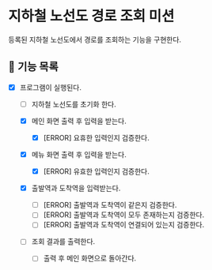 # 지하철 노선도 경로 조회 미션

등록된 지하철 노선도에서 경로를 조회하는 기능을 구현한다.

## 🚀 기능 목록

- [x] 프로그램이 실행된다.

    - [ ] 지하철 노선도를 초기화 한다.

    - [x] 메인 화면 출력 후 입력을 받는다.
        - [x] [ERROR] 요휴한 입력인지 검증한다.

    - [x] 메뉴 화면 출력 후 입력을 받는다.
        - [x] [ERROR] 유효한 입력인지 검증한다.

    - [x] 출발역과 도착역을 입력받는다.
        - [ ] [ERROR] 출발역과 도착역이 같은지 검증한다.
        - [ ] [ERROR] 출발역과 도착역이 모두 존재하는지 검증한다.
        - [ ] [ERROR] 출발역과 도착역이 연결되어 있는지 검증한다.

    - [ ] 조회 결과를 출력한다.
        - [ ] 출력 후 메인 화면으로 돌아간다.
